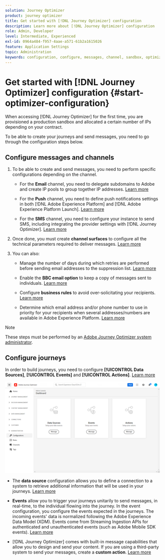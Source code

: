 ```yaml
---
solution: Journey Optimizer
product: journey optimizer
title: Get started with [!DNL Journey Optimizer] configuration
description: Learn more about [!DNL Journey Optimizer] configuration
role: Admin, Developer
level: Intermediate, Experienced
exl-id: 0964a484-f957-4aae-a571-61b2a1615026
feature: Application Settings
topic: Administration
keywords: configuration, configure, messages, channel, sandbox, optimizer
---
```


# Get started with [!DNL Journey Optimizer] configuration {#start-optimizer-configuration}

When accessing [!DNL Journey Optimizer] for the first time, you are provisioned a production sandbox and allocated a certain number of IPs depending on your contract.

To be able to create your journeys and send messages, you need to go through the configuration steps below.

## Configure messages and channels

1. To be able to create and send messages, you need to perform specific configurations depending on the channel.

    * For the **Email** channel, you need to delegate subdomains to Adobe and create IP pools to group together IP addresses. [Learn more](../email/get-started-email-config.md)

    * For the **Push** channel, you need to define push notifications settings in both [!DNL Adobe Experience Platform] and [!DNL Adobe Experience Platform Launch]. [Learn more](../push/push-configuration.md)

    * For the **SMS** channel, you need to configure your instance to send SMS, including integrating the provider settings with [!DNL Journey Optimizer]. [Learn more](../sms/sms-configuration.md)

1. Once done, you must create **channel surfaces** to configure all the technical parameters required to deliver messages. [Learn more](channel-surfaces.md)

1. You can also:

    * Manage the number of days during which retries are performed before sending email addresses to the suppression list. [Learn more](manage-suppression-list.md)

    * Enable the **BBC email option** to keep a copy of messages sent to individuals. [Learn more](archiving-support.md#enable-bcc)

    * Configure **business rules** to avoid over-solicitating your recipients. [Learn more](frequency-rules.md)

    * Determine which email address and/or phone number to use in priority for your recipients when several addresses/numbers are available in Adobe Experience Platform. [Learn more](primary-email-addresses.md)

<!--* Understand the push notification flow. [Learn more](../push/push-gs.md)-->

>[!NOTE]
>
>These steps must be performed by an [Adobe Journey Optimizer system administrator](../start/path/administrator.md).

## Configure journeys

In order to build journeys, you need to configure **[!UICONTROL Data Sources]**, **[!UICONTROL Events]** and **[!UICONTROL Actions]**. [Learn more](about-data-sources-events-actions.md)

![](assets/admin-menu.png)

* The **data source** configuration allows you to define a connection to a system to retrieve additional information that will be used in your journeys. [Learn more](../datasource/about-data-sources.md)

* **Events** allow you to trigger your journeys unitarily to send messages, in real-time, to the individual flowing into the journey. In the event configuration, you configure the events expected in the journeys. The incoming events' data is normalized following the Adobe Experience Data Model (XDM). Events come from Streaming Ingestion APIs for authenticated and unauthenticated events (such as Adobe Mobile SDK events). [Learn more](../event/about-events.md)
    
* [!DNL Journey Optimizer] comes with built-in message capabilities that allow you to design and send your content. If you are using a third-party system to send your messages, create a **custom action**. [Learn more](../action/action.md)